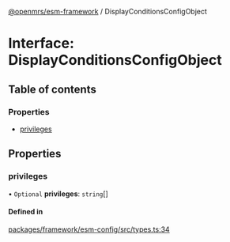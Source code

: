 [@openmrs/esm-framework](../API.md) / DisplayConditionsConfigObject

# Interface: DisplayConditionsConfigObject

## Table of contents

### Properties

- [privileges](DisplayConditionsConfigObject.md#privileges)

## Properties

### privileges

• `Optional` **privileges**: `string`[]

#### Defined in

[packages/framework/esm-config/src/types.ts:34](https://github.com/openmrs/openmrs-esm-core/blob/main/packages/framework/esm-config/src/types.ts#L34)
